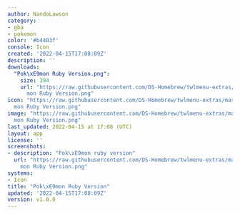 ```yaml
---
author: NandoLawson
category:
- gba
- pokemon
color: '#b4403f'
console: Icon
created: '2022-04-15T17:08:09Z'
description: ''
downloads:
  "Pok\xE9mon Ruby Version.png":
    size: 394
    url: "https://raw.githubusercontent.com/DS-Homebrew/twlmenu-extras/master/_nds/TWiLightMenu/icons/Pok\xE9\
      mon Ruby Version.png"
icon: "https://raw.githubusercontent.com/DS-Homebrew/twlmenu-extras/master/_nds/TWiLightMenu/icons/Pok\xE9\
  mon Ruby Version.png"
image: "https://raw.githubusercontent.com/DS-Homebrew/twlmenu-extras/master/_nds/TWiLightMenu/icons/Pok\xE9\
  mon Ruby Version.png"
last_updated: 2022-04-15 at 17:08 (UTC)
layout: app
license: ''
screenshots:
- description: "Pok\xE9mon ruby version"
  url: "https://raw.githubusercontent.com/DS-Homebrew/twlmenu-extras/master/_nds/TWiLightMenu/icons/Pok\xE9\
    mon Ruby Version.png"
systems:
- Icon
title: "Pok\xE9mon Ruby Version"
updated: '2022-04-15T17:08:09Z'
version: v1.0.0
---
```

